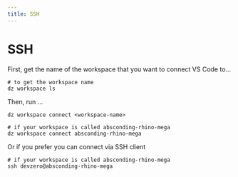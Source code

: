 ```yaml
---
title: SSH
---
```

# SSH

First, get the name of the workspace that you want to connect VS Code to...

```
# to get the workspace name
dz workspace ls
```

Then, run ...

```
dz workspace connect <workspace-name>

# if your workspace is called absconding-rhino-mega
dz workspace connect absconding-rhino-mega
```

Or if you prefer you can connect via SSH client

```
# if your workspace is called absconding-rhino-mega
ssh devzero@absconding-rhino-mega
```
